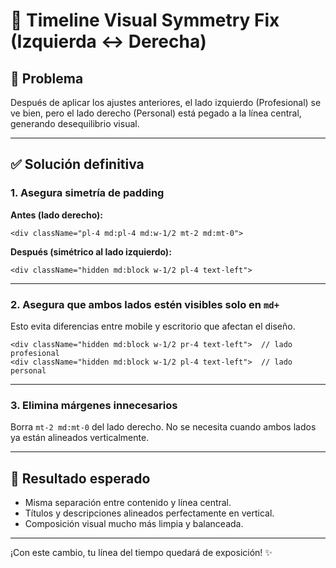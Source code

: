# 🧩 Timeline Visual Symmetry Fix (Izquierda ↔ Derecha)

## 🎯 Problema

Después de aplicar los ajustes anteriores, el lado izquierdo (Profesional) se ve bien, pero el lado derecho (Personal) está pegado a la línea central, generando desequilibrio visual.

---

## ✅ Solución definitiva

### 1. Asegura simetría de padding

**Antes (lado derecho):**
```tsx
<div className="pl-4 md:pl-4 md:w-1/2 mt-2 md:mt-0">
```

**Después (simétrico al lado izquierdo):**
```tsx
<div className="hidden md:block w-1/2 pl-4 text-left">
```

---

### 2. Asegura que ambos lados estén visibles solo en `md+`

Esto evita diferencias entre mobile y escritorio que afectan el diseño.

```tsx
<div className="hidden md:block w-1/2 pr-4 text-left">  // lado profesional
<div className="hidden md:block w-1/2 pl-4 text-left">  // lado personal
```

---

### 3. Elimina márgenes innecesarios

Borra `mt-2 md:mt-0` del lado derecho. No se necesita cuando ambos lados ya están alineados verticalmente.

---

## 🧪 Resultado esperado

- Misma separación entre contenido y línea central.
- Títulos y descripciones alineados perfectamente en vertical.
- Composición visual mucho más limpia y balanceada.

---

¡Con este cambio, tu línea del tiempo quedará de exposición! ✨